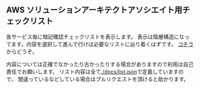 ## AWS ソリューションアーキテクトアソシエイト用チェックリスト
各サービス毎に暗記確認チェックリストを表示します。
表示は階層構造になってます。内容を選択して進んで行けば必要なリストに辿り着くはずです。
[コチラ](https://simpart.github.io/saa-checklist/)からどうぞ。

内容については正確でなかったり古かったりする場合がありますので利用は自己責任でお願いします。
リスト内容は全て[./docs/list.json](https://github.com/simpart/saa-checklist/blob/master/docs/list.json)で定義していますので、
間違っているなどしている場合はプルリクエストを頂けると助かります。

